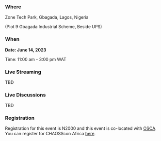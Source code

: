### Where

Zone Tech Park, Gbagada, Lagos, Nigeria

(Plot 9 Gbagada Industrial Scheme, Beside UPS)

### When

**Date: June 14, 2023**

Time: 11:00 am - 3:00 pm WAT

### Live Streaming

TBD

### Live Discussions 

TBD 

### Registration

Registration for this event is N2000 and this event is co-located with [OSCA](https://festival.oscafrica.org/). You can register for CHAOSScon Africa [here](https://tix.africa/discover/chaoss).
